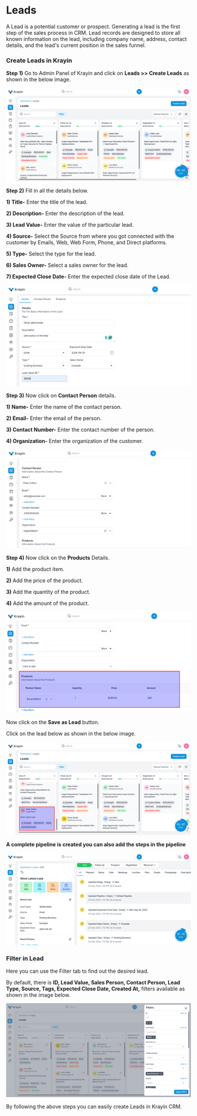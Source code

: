 # Leads

A Lead is a potential customer or prospect. Generating a lead is the first step of the sales process in CRM. Lead records are designed to store all known information on the lead, including company name, address, contact details, and the lead's current position in the sales funnel.

### Create Leads in Krayin 

**Step 1)** Go to Admin Panel of Krayin and click on **Leads >> Create Leads** as shown in the below image.

 ![Create Lead](../../assets/2.0/images/lead/createLead.png)

**Step 2)** Fill in all the details below.

**1) Title-** Enter the title of the lead.

**2) Description-** Enter the description of the lead.

**3) Lead Value-** Enter the value of the particular lead.

**4) Source-** Select the Source from where you got connected with the customer by Emails, Web, Web Form, Phone, and Direct platforms.

**5) Type-** Select the type for the lead.

**6) Sales Owner-** Select a sales owner for the lead.

**7) Expected Close Date-** Enter the expected close date of the Lead.

 ![Lead Details](../../assets/2.0/images/lead/leadDetails.png)

**Step 3)** Now click on **Contact Person** details.

**1) Name-** Enter the name of the contact person.

**2) Email-** Enter the email of the person.

**3) Contact Number-** Enter the contact number of the person.

**4) Organization-** Enter the organization of the customer.

 ![Contact Details](../../assets/2.0/images/lead/contactDetails.png)

**Step 4)** Now click on the **Products** Details.

**1)** Add the product item. 

**2)** Add the price of the product.

**3)** Add the quantity of the product.

**4)** Add the amount of the product.

 ![Product Details](../../assets/2.0/images/lead/productDetails.png)

Now click on the **Save as Lead** button. 

Click on the lead below as shown in the below image.

![Lead Output](../../assets/2.0/images/lead/leadOutput.png)

**A complete pipeline is created you can also add the steps in the pipeline**

![Pipeline](../../assets/2.0/images/lead/pipeline.png)

### Filter in Lead

Here you can use the Filter tab to find out the desired lead.

By default, there is **ID, Lead Value, Sales Person, Contact Person, Lead Type, Source, Tags, Expected Close Date, Created At,** filters available as shown in the image below.

![Pipeline](../../assets/2.0/images/lead/leadFilter.png)

By following the above steps you can easily create Leads in Krayin CRM.